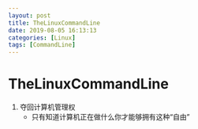 ```yaml
---
layout: post
title: TheLinuxCommandLine
date: 2019-08-05 16:13:13
categories: [Linux]
tags: [CommandLine]
---
```


# TheLinuxCommandLine

1. 夺回计算机管理权
   + 只有知道计算机正在做什么你才能够拥有这种“自由”

